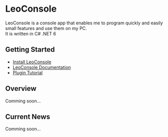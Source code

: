 # LeoConsole

LeoConsole is a console app that enables me to program quickly and easily small features and use them on my PC.<br>
It is written in C# .NET 6

## Getting Started
- [Install LeoConsole]()
- [LeoConsole Documentation]()
- [Plugin Tutorial]()

## Overview
Comming soon...

## Current News
Comming soon...
